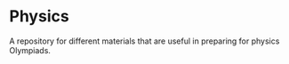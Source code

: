 # Physics

A repository for different materials that are useful in preparing for physics Olympiads.
